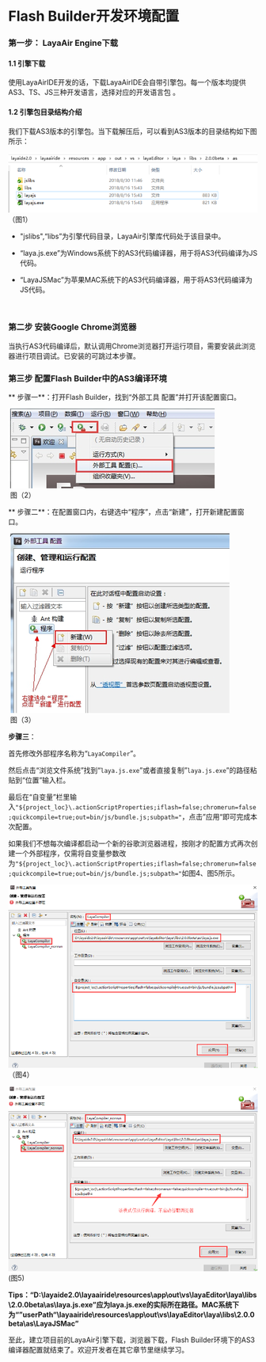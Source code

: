 # Flash Builder开发环境配置

### 第一步： LayaAir Engine下载

#### 1.1 引擎下载

​     使用LayaAirIDE开发的话，下载LayaAirIDE会自带引擎包。每一个版本均提供AS3、TS、JS三种开发语言，选择对应的开发语言包 。 

#### 1.2 引擎包目录结构介绍  

我们下载AS3版本的引擎包。当下载解压后，可以看到AS3版本的目录结构如下图所示：

![图1](img/1.png) <br/>  （图1） 

- "jslibs",“libs”为引擎代码目录，LayaAir引擎库代码处于该目录中。

- “laya.js.exe”为Windows系统下的AS3代码编译器，用于将AS3代码编译为JS代码。

- “LayaJSMac”为苹果MAC系统下的AS3代码编译器，用于将AS3代码编译为JS代码。

  ​


### 第二步 安装Google Chrome浏览器

​    当执行AS3代码编译后，默认调用Chrome浏览器打开运行项目，需要安装此浏览器进行项目调试。已安装的可跳过本步骤。



### 第三步 配置Flash Builder中的AS3编译环境

​**    步骤一**：打开Flash Builder，找到“外部工具 配置”并打开该配置窗口。

​    ![2.jpg](img/2.jpg)<br/>
​  图（2）  


​**    步骤二**：在配置窗口内，右键选中“程序”，点击“新建”，打开新建配置窗口。

​    ![3.jpg](img/3.jpg)<br/>
​   图（3） 



**步骤三**：

首先修改外部程序名称为“`LayaCompiler`”。

然后点击“浏览文件系统”找到“`laya.js.exe`”或者直接复制”`laya.js.exe`”的路径粘贴到“位置”输入栏。

最后在“自变量”栏里输入`"${project_loc}\.actionScriptProperties;iflash=false;chromerun=false;quickcompile=true;out=bin/js/bundle.js;subpath="`，点击”应用“即可完成本次配置。

如果我们不想每次编译都启动一个新的谷歌浏览器进程，按刚才的配置方式再次创建一个外部程序，仅需将自变量参数改为`"${project_loc}\.actionScriptProperties;iflash=false;chromerun=false;quickcompile=true;out=bin/js/bundle.js;subpath="`如图4、图5所示。

![4](img/4.png)<br />  （图4）

![图5](img/5.png) <br/> (图5)

 

**Tips：“D:\layaide2.0\layaairide\resources\app\out\vs\layaEditor\laya\libs\2.0.0beta\as\laya.js.exe”应为laya.js.exe的实际所在路径。MAC系统下为“”userPath“\layaairide\resources\app\out\vs\layaEditor\laya\libs\2.0.0beta\as\LayaJSMac”**



至此，建立项目前的LayaAir引擎下载，浏览器下载，Flash Builder环境下的AS3编译器配置就结束了。欢迎开发者在其它章节里继续学习。
